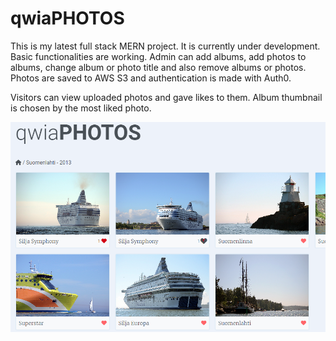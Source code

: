 # qwiaPHOTOS

This is my latest full stack MERN project. It is currently under development. Basic functionalities are working. Admin can add albums, add photos to albums, change album or photo title and also remove albums or photos. Photos are saved to AWS S3 and authentication is made with Auth0.

Visitors can view uploaded photos and gave likes to them. Album thumbnail is chosen by the most liked photo.

![Preview of qwiaPHOTOS](qwia-photos-preview.png)
